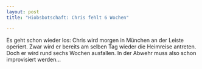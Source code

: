 ```yaml
---
layout: post
title: "Hiobsbotschaft: Chris fehlt 6 Wochen"

---
```


Es geht schon wieder los: Chris wird morgen in München an der Leiste operiert. Zwar wird er bereits am selben Tag wieder die Heimreise antreten. Doch er wird rund sechs Wochen ausfallen. In der Abwehr muss also schon improvisiert werden...


